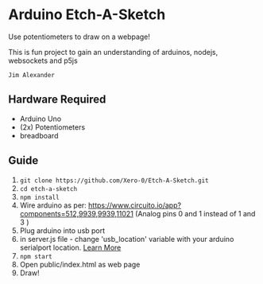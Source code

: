 # Arduino Etch-A-Sketch

Use potentiometers to draw on a webpage!

This is fun project to gain an understanding of arduinos, nodejs, websockets and p5js

`Jim Alexander`

## Hardware Required

- Arduino Uno
- (2x) Potentiometers
- breadboard

## Guide

1. `git clone https://github.com/Xero-0/Etch-A-Sketch.git`
2. `cd etch-a-sketch`
3. `npm install`
4. Wire arduino as per: https://www.circuito.io/app?components=512,9939,9939,11021 (Analog pins 0 and 1 instead of 1 and 3 )
5. Plug arduino into usb port
6. in server.js file - change 'usb_location' variable with your arduino serialport location. [Learn More](https://www.digikey.com.au/en/maker/blogs/2018/how-to-get-started-with-arduino)
7. `npm start`
8. Open public/index.html as web page
9. Draw!
   <!--

## Notes

1. Rasberry pi server hosting

- https://weworkweplay.com/play/raspberry-pi-nodejs/ -->
